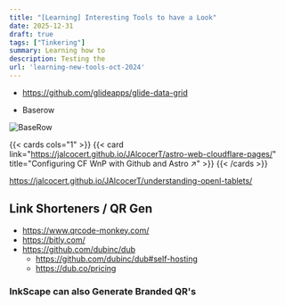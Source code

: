 ```yaml
---
title: "[Learning] Interesting Tools to have a Look"
date: 2025-12-31
draft: true
tags: ["Tinkering"]
summary: Learning how to 
description: Testing the 
url: 'learning-new-tools-oct-2024'
---
```


* https://github.com/glideapps/glide-data-grid

* Baserow

![BaseRow](/blog_img/apps/baserow.png)




{{< cards cols="1" >}}
  {{< card link="https://jalcocert.github.io/JAlcocerT/astro-web-cloudflare-pages/" title="Configuring CF WnP with Github and Astro ↗" >}}
{{< /cards >}}

https://jalcocert.github.io/JAlcocerT/understanding-openl-tablets/



## Link Shorteners / QR Gen

* https://www.qrcode-monkey.com/
* https://bitly.com/
* https://github.com/dubinc/dub
    * https://github.com/dubinc/dub#self-hosting
    * https://dub.co/pricing

### InkScape can also Generate Branded QR's